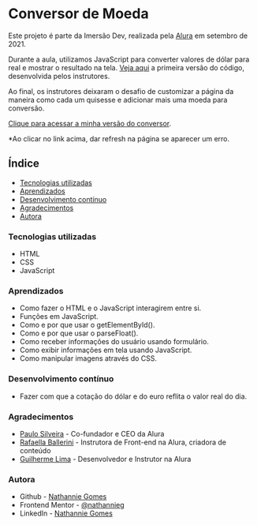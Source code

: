 # Conversor de Moeda

Este projeto é parte da Imersão Dev, realizada pela [Alura](https://www.alura.com.br/) em setembro de 2021.

Durante a aula, utilizamos JavaScript para converter valores de dólar para real e mostrar o resultado na tela. [Veja aqui](https://codepen.io/nathannieg/pen/bGRoxLJ?editors=1010) a primeira versão do código, desenvolvida pelos instrutores.

Ao final, os instrutores deixaram o desafio de customizar a página da maneira como cada um quisesse e adicionar mais uma moeda para conversão.

[Clique para acessar a minha versão do conversor]().

\*Ao clicar no link acima, dar refresh na página se aparecer um erro.

## Índice

- [Tecnologias utilizadas](#tecnologias)
- [Aprendizados](#aprendizados)
- [Desenvolvimento contínuo](#desenvolvimento)
- [Agradecimentos](#agradecimentos)
- [Autora](#autora)

### Tecnologias utilizadas

- HTML
- CSS
- JavaScript

### Aprendizados

- Como fazer o HTML e o JavaScript interagirem entre si.
- Funções em JavaScript.
- Como e por que usar o getElementById().
- Como e por que usar o parseFloat().
- Como receber informações do usuário usando formulário.
- Como exibir informações em tela usando JavaScript.
- Como manipular imagens através do CSS.

### Desenvolvimento contínuo

- Fazer com que a cotação do dólar e do euro reflita o valor real do dia.

### Agradecimentos

- [Paulo Silveira](https://www.linkedin.com/in/paulosilveira) - Co-fundador e CEO da Alura
- [Rafaella Ballerini](https://www.linkedin.com/in/rafaella-ballerini-45875016a/) - Instrutora de Front-end na Alura, criadora de conteúdo
- [Guilherme Lima](https://www.linkedin.com/in/guilherme-lima-developer) - Desenvolvedor e Instrutor na Alura

### Autora

- Github - [Nathannie Gomes](https://github.com/nathannieg)
- Frontend Mentor - [@nathannieg](https://www.frontendmentor.io/profile/nathannieg)
- LinkedIn - [Nathannie Gomes](https://www.linkedin.com/in/nathanniegomes/)
